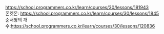https://school.programmers.co.kr/learn/courses/30/lessons/181943<br>
폰켓몬: https://school.programmers.co.kr/learn/courses/30/lessons/1845<br>
순서쌍의 개수:https://school.programmers.co.kr/learn/courses/30/lessons/120836<br>
